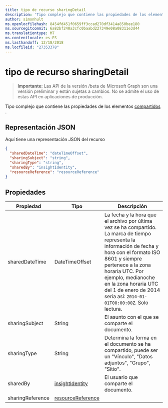 ```yaml
---
title: tipo de recurso sharingDetail
description: 'Tipo complejo que contiene las propiedades de los elementos compartidos. '
author: simonhult
ms.openlocfilehash: 8454fd451f0659ff3ccad270df3414a850bee180
ms.sourcegitcommit: 6a82bf240a3cfc0baabd227349e08a08311e3d44
ms.translationtype: MT
ms.contentlocale: es-ES
ms.lasthandoff: 12/18/2018
ms.locfileid: "27353378"
---
```

# <a name="sharingdetail-resource-type"></a>tipo de recurso sharingDetail

> **Importante:** Las API de la versión /beta de Microsoft Graph son una versión preliminar y están sujetas a cambios. No se admite el uso de estas API en aplicaciones de producción.

Tipo complejo que contiene las propiedades de los elementos [compartidos](insights-shared.md) . 

## <a name="json-representation"></a>Representación JSON
Aquí tiene una representación JSON del recurso

```json
{
  "sharedDateTime": "dateTimeOffset",
  "sharingSubject": "string",
  "sharingType": "string",
  "sharedBy": "insightIdentity",
  "resourceReference": "resourceReference"
}
```

## <a name="properties"></a>Propiedades

| Propiedad              | Tipo          | Descripción  |
| -------------         |-----------    | -------------|
| sharedDateTime        | DateTimeOffset| La fecha y la hora que el archivo por última vez se ha compartido. La marca de tiempo representa la información de fecha y hora con el formato ISO 8601 y siempre pertenece a la zona horaria UTC. Por ejemplo, medianoche en la zona horaria UTC del 1 de enero de 2014 sería así: `2014-01-01T00:00:00Z`. Solo lectura.  |
| sharingSubject        | String          | El asunto con el que se comparte el documento. |
| sharingType             | String        | Determina la forma en el documento se ha compartido, puede ser un "Vínculo", "Datos adjuntos", "Grupo", "Sitio".     |
| sharedBy                | [insightIdentity](insights-insightidentity.md)      | El usuario que comparte el documento.  |
| sharingReference        | [resourceReference](insights-resourcereference.md)      |  |